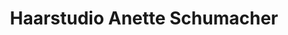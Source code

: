 ---
title: "Haarstudio Anette Schumacher"
url: /neuss/haarstudio-anette-schumacher/
shop: Friseur
---